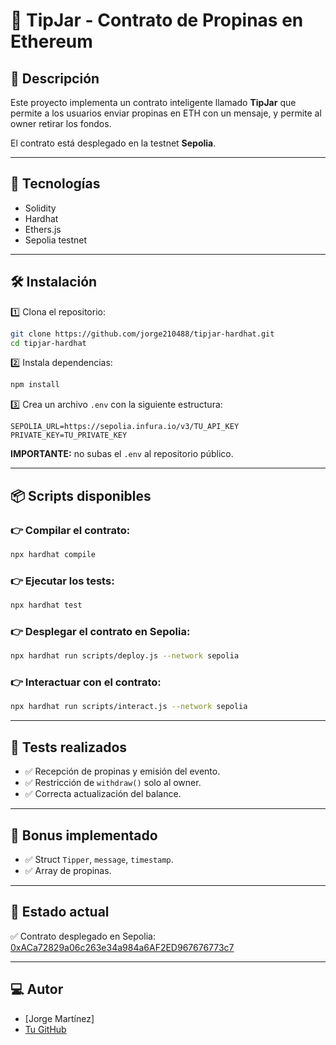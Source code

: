 # 📝 TipJar - Contrato de Propinas en Ethereum

## 🎯 Descripción

Este proyecto implementa un contrato inteligente llamado **TipJar** que permite a los usuarios enviar propinas en ETH con un mensaje, y permite al owner retirar los fondos.

El contrato está desplegado en la testnet **Sepolia**.

---

## 🚀 Tecnologías

- Solidity
- Hardhat
- Ethers.js
- Sepolia testnet

---

## 🛠️ Instalación

1️⃣ Clona el repositorio:

```bash
git clone https://github.com/jorge210488/tipjar-hardhat.git
cd tipjar-hardhat
```

2️⃣ Instala dependencias:

```bash
npm install
```

3️⃣ Crea un archivo `.env` con la siguiente estructura:

```env
SEPOLIA_URL=https://sepolia.infura.io/v3/TU_API_KEY
PRIVATE_KEY=TU_PRIVATE_KEY
```

**IMPORTANTE:** no subas el `.env` al repositorio público.

---

## 📦 Scripts disponibles

### 👉 Compilar el contrato:

```bash
npx hardhat compile
```

### 👉 Ejecutar los tests:

```bash
npx hardhat test
```

### 👉 Desplegar el contrato en Sepolia:

```bash
npx hardhat run scripts/deploy.js --network sepolia
```

### 👉 Interactuar con el contrato:

```bash
npx hardhat run scripts/interact.js --network sepolia
```

---

## 🧪 Tests realizados

- ✅ Recepción de propinas y emisión del evento.
- ✅ Restricción de `withdraw()` solo al owner.
- ✅ Correcta actualización del balance.

---

## 🚀 Bonus implementado

- ✅ Struct `Tipper`, `message`, `timestamp`.
- ✅ Array de propinas.

---

## 📄 Estado actual

✅ Contrato desplegado en Sepolia: [0xACa72829a06c263e34a984a6AF2ED967676773c7](https://sepolia.etherscan.io/address/0xACa72829a06c263e34a984a6AF2ED967676773c7)

---

## 💻 Autor

- \[Jorge Martínez]
- [Tu GitHub](https://github.com/jorge210488)
